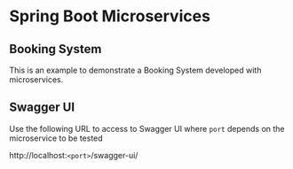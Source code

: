 # Spring Boot Microservices

## Booking System

This is an example to demonstrate a Booking System developed with microservices.

## Swagger UI

Use the following URL to access to Swagger UI where `port` depends on the microservice to be tested

http://localhost:`<port>`/swagger-ui/